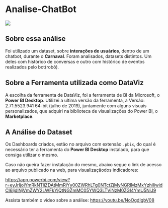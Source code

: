# Analise-ChatBot

![](https://raw.githubusercontent.com/NLDev/Static-Post-Bot/master/.img/bot.gif)

## Sobre essa análise

Foi utilizado um dataset, sobre **interações de usuários**, dentro de um chatbot, durante o **Carnaval**. Foram analisados, datasets distintos. Um deles com histórico de conversas e outro com histórico de eventos realizados pelo bot(robô).

## Sobre a Ferramenta utilizada como DataViz

A escolha da ferramenta de DataViz, foi a ferramenta de BI da Microsoft, o **Power BI Desktop**.
Utilizei a ultima versão da ferramenta, a Versão: 2.71.5523.941 64-bit (julho de 2019), juntamente com alguns visuais personalizados, que adquiri na biblioteca de visualizações do Power BI, o **Marketplace**.


## A Análise do Dataset

Os Dashboards criados, estão no arquivo com extensão `.pbix`, do qual é necessário ter a ferramenta do **Power BI Desktop** instalado, para que consiga utilizar o mesmo.

Caso não queira fazer instalação do mesmo, abaixo segue o link de acesso ao arquivo publicado na web, para visualizaçãodos indicadores:

https://app.powerbi.com/view?r=eyJrIjoiYmRkNTliZDAtMmRiYy00ZWRhLTg0NTctZjMyNGRlMzMxYzhiIiwidCI6IjdlNjVmZWY2LWFkYjQtNGZmMC05YWQ3LTViNzM0ZGI4YmU5NiJ9

Assista também o vídeo sobre a análise:
https://youtu.be/NoOgdIgbV08
